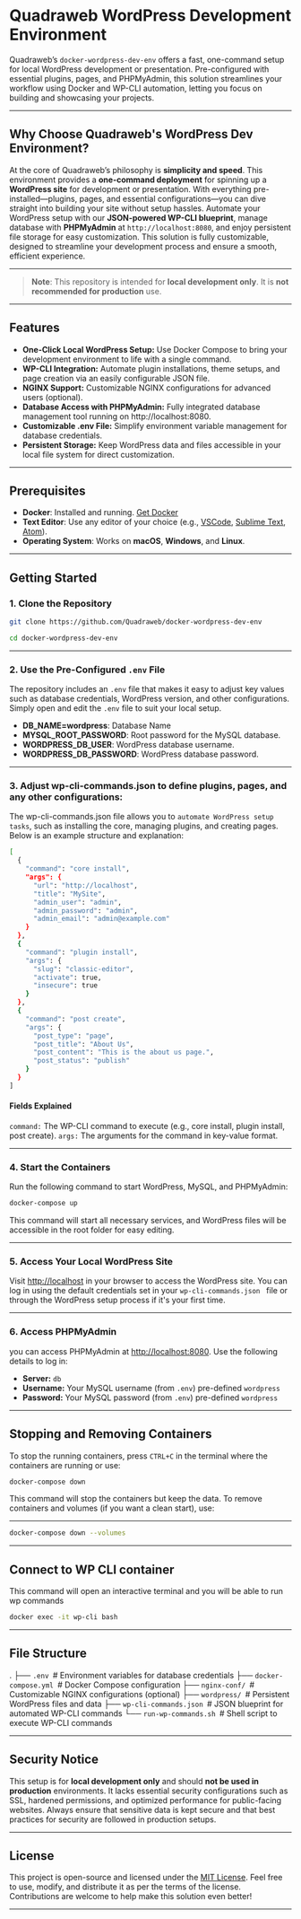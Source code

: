 # **Quadraweb WordPress Development Environment**

Quadraweb’s `docker-wordpress-dev-env` offers a fast, one-command setup for local WordPress development or presentation. Pre-configured with essential plugins, pages, and PHPMyAdmin, this solution streamlines your workflow using Docker and WP-CLI automation, letting you focus on building and showcasing your projects.

---

## Why Choose Quadraweb's WordPress Dev Environment?

At the core of Quadraweb’s philosophy is **simplicity and speed**. This environment provides a **one-command deployment** for spinning up a **WordPress site** for development or presentation. With everything pre-installed—plugins, pages, and essential configurations—you can dive straight into building your site without setup hassles. Automate your WordPress setup with our **JSON-powered WP-CLI blueprint**, manage database with **PHPMyAdmin** at `http://localhost:8080`, and enjoy persistent file storage for easy customization. This solution is fully customizable, designed to streamline your development process and ensure a smooth, efficient experience.

---

> **Note**: This repository is intended for **local development only**. It is **not recommended for production** use.

---

## Features

- **One-Click Local WordPress Setup:** Use Docker Compose to bring your development environment to life with a single command.
- **WP-CLI Integration:** Automate plugin installations, theme setups, and page creation via an easily configurable JSON file.
- **NGINX Support:** Customizable NGINX configurations for advanced users (optional).
- **Database Access with PHPMyAdmin:** Fully integrated database management tool running on http://localhost:8080.
- **Customizable .env File:** Simplify environment variable management for database credentials.
- **Persistent Storage:** Keep WordPress data and files accessible in your local file system for direct customization.

---

## Prerequisites

- **Docker**: Installed and running. [Get Docker](https://www.docker.com/get-started)
- **Text Editor**: Use any editor of your choice (e.g., [VSCode](https://code.visualstudio.com/), [Sublime Text](https://www.sublimetext.com/), [Atom](https://atom.io/)).
- **Operating System**: Works on **macOS**, **Windows**, and **Linux**.

---

## Getting Started

### 1. Clone the Repository

```bash
git clone https://github.com/Quadraweb/docker-wordpress-dev-env
```

```bash
cd docker-wordpress-dev-env
```

---

### 2. Use the Pre-Configured `.env` File

The repository includes an `.env` file that makes it easy to adjust key values such as database credentials, WordPress version, and other configurations. Simply open and edit the `.env` file to suit your local setup.

- **DB_NAME=wordpress**: Database Name
- **MYSQL_ROOT_PASSWORD**: Root password for the MySQL database.
- **WORDPRESS_DB_USER**: WordPress database username.
- **WORDPRESS_DB_PASSWORD**: WordPress database password.

---

### 3. Adjust wp-cli-commands.json to define plugins, pages, and any other configurations:

The wp-cli-commands.json file allows you to `automate WordPress setup tasks`, such as installing the core, managing plugins, and creating pages. Below is an example structure and explanation:

```bash
[
  {
    "command": "core install",
    "args": {
      "url": "http://localhost",
      "title": "MySite",
      "admin_user": "admin",
      "admin_password": "admin",
      "admin_email": "admin@example.com"
    }
  },
  {
    "command": "plugin install",
    "args": {
      "slug": "classic-editor",
      "activate": true,
      "insecure": true
    }
  },
  {
    "command": "post create",
    "args": {
      "post_type": "page",
      "post_title": "About Us",
      "post_content": "This is the about us page.",
      "post_status": "publish"
    }
  }
]
```

#### Fields Explained

`command:` The WP-CLI command to execute (e.g., core install, plugin install, post create).
`args:` The arguments for the command in key-value format.

---

### 4. Start the Containers

Run the following command to start WordPress, MySQL, and PHPMyAdmin:

```bash
docker-compose up
```

This command will start all necessary services, and WordPress files will be accessible in the root folder for easy editing.

---

### 5. Access Your Local WordPress Site

Visit [http://localhost](http://localhost) in your browser to access the WordPress site. You can log in using the default credentials set in your `wp-cli-commands.json ` file or through the WordPress setup process if it's your first time.

---

### 6. Access PHPMyAdmin

you can access PHPMyAdmin at [http://localhost:8080](http://localhost:8080). Use the following details to log in:

- **Server:** `db`
- **Username:** Your MySQL username (from `.env`) pre-defined `wordpress`
- **Password:** Your MySQL password (from `.env`) pre-defined `wordpress`

---

## Stopping and Removing Containers

To stop the running containers, press `CTRL+C` in the terminal where the containers are running or use:

```bash
docker-compose down
```

This command will stop the containers but keep the data. To remove containers and volumes (if you want a clean start), use:

---

```bash
docker-compose down --volumes
```

---

## Connect to WP CLI container

This command will open an interactive terminal and you will be able to run wp commands

```bash
docker exec -it wp-cli bash
```

---

## File Structure

.
├── `.env `# Environment variables for database credentials
├── `docker-compose.yml `# Docker Compose configuration
├── `nginx-conf/ `# Customizable NGINX configurations (optional)
├── `wordpress/ `# Persistent WordPress files and data
├── `wp-cli-commands.json `# JSON blueprint for automated WP-CLI commands
└── `run-wp-commands.sh `# Shell script to execute WP-CLI commands

---

## Security Notice

This setup is for **local development only** and should **not be used in production** environments. It lacks essential security configurations such as SSL, hardened permissions, and optimized performance for public-facing websites. Always ensure that sensitive data is kept secure and that best practices for security are followed in production setups.

---

## License

This project is open-source and licensed under the [MIT License](https://opensource.org/licenses/MIT). Feel free to use, modify, and distribute it as per the terms of the license. Contributions are welcome to help make this solution even better!

---
